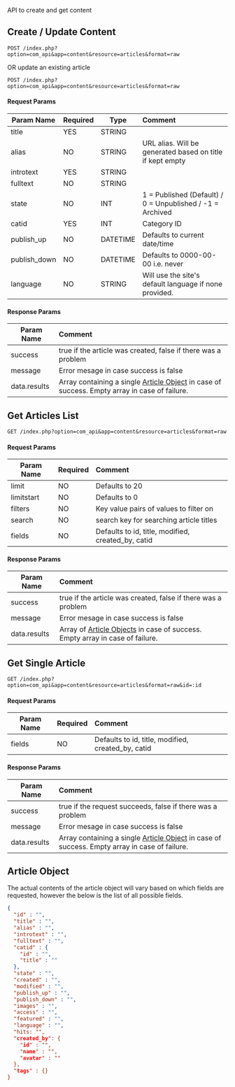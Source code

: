 API to create and get content

## Create / Update Content

```http
POST /index.php?option=com_api&app=content&resource=articles&format=raw
```
OR update an existing article
```http
POST /index.php?option=com_api&app=content&resource=articles&format=raw
```

#### Request Params

| Param Name | Required | Type | Comment  |
| ---------- | -------- | ------- | :---- |
| title      | YES      | STRING |         |
| alias      | NO      | STRING | URL alias. Will be generated based on title if kept empty |
| introtext    | YES      | STRING |        |
| fulltext     | NO      | STRING |        |
| state    | NO      | INT | 1 = Published (Default) / 0 = Unpublished / -1 = Archived |
| catid      | YES      | INT |  Category ID |
| publish_up      | NO      | DATETIME | Defaults to current date/time |
| publish_down | NO | DATETIME | Defaults to 0000-00-00 i.e. never |
| language | NO | STRING |Will use the site's default language if none provided. |


#### Response Params

| Param Name | Comment |
| ---------- | :------ |
| success | true if the article was created, false if there was a problem |
| message | Error mesage in case success is false |
| data.results | Array containing a single [Article Object](#article-object) in case of success. Empty array in case of failure. |

## Get Articles List
```http
GET /index.php?option=com_api&app=content&resource=articles&format=raw
```
#### Request Params

| Param Name | Required | Comment |
| ---------- | -------- | :------ |
| limit         | NO       | Defaults to 20        | 
| limitstart      | NO      | Defaults to 0        |
| filters | NO | Key value pairs of values to filter on |
| search | NO | search key for searching article titles |
| fields         | NO       | Defaults to id, title, modified, created_by, catid | 


#### Response Params

| Param Name | Comment |
| ---------- | :------- |
| success | true if the article was created, false if there was a problem |
| message | Error mesage in case success is false |
| data.results | Array of [Article Objects](#article-object) in case of success. Empty array in case of failure. |


## Get Single Article 
```http
GET /index.php?option=com_api&app=content&resource=articles&format=raw&id=:id
```

#### Request Params

| Param Name | Required | Comment |
| ---------- | -------- | :------ |
| fields         | NO       | Defaults to id, title, modified, created_by, catid | 


#### Response Params

| Param Name | Comment  |
| ---------- | :------- |
| success | true if the request succeeds, false if there was a problem |
| message | Error mesage in case success is false |
| data.results | Array containing a single [Article Object](#article-object) in case of success. Empty array in case of failure. |


## Article Object
The actual contents of the article object will vary based on which fields are requested, however the below is the list of all possible fields.

```json
{
  "id" : "",
  "title" : "",
  "alias" : "",
  "introtext" : "",
  "fulltext" : "",
  "catid" : {
    "id" : "",
    "title" : ""
  },
  "state" : "",
  "created" : "",
  "modified" : "",
  "publish_up" : "",
  "publish_down" : "",
  "images" : "",
  "access" : "",
  "featured" : "",
  "language" : "",
  "hits: "",
  "created_by": {
    "id" : "",
    "name" : "",
    "avatar" : ""
  },
  "tags" : {}
}
```
